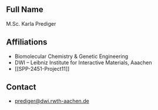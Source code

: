 ## Full Name
M.Sc. Karla Prediger

## Affiliations
- Biomolecular Chemistry & Genetic Engineering
- DWI – Leibniz Institute for Interactive Materials, Aaachen
- [[SPP-2451-Project11]]
## Contact
- prediger@dwi.rwth-aachen.de
